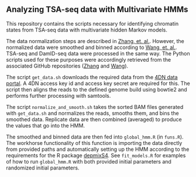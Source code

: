 ## Analyzing TSA-seq data with Multivariate HMMs

This repository contains the scripts necessary for identifying chromatin states from TSA-seq data with multivariate hidden Markov models. 

The data normalization steps are described in [Zhang, et. al.](10.1101/gr.266239.120). However, the normalized data were smoothed and binned according to [Wang, et. al.](https://genomebiology.biomedcentral.com/articles/10.1186/s13059-020-02253-3). TSA-seq and DamID-seq data were processed in the same way. The Python scripts used for these purposes were accordingly retrieved from the associated GitHub repositories ([Zhang](https://github.com/lgchang27/TSA-Seq-2020v2) and [Wang](https://github.com/zocean/Norma/tree/ab3153cb178933abfb03397a33de920d5d48b26a)).

The script <code>get_data.sh</code> downloads the required data from the [4DN data portal](https://data.4dnucleome.org/browse/?experimentset_type=replicate&type=ExperimentSetReplicate). A 4DN access key id and access key secret are required for this. The script then aligns the reads to the defined genome build using bowtie2 and performs further processing with samtools.

The script <code>normalize_and_smooth.sh</code> takes the sorted BAM files generated with <code>get_data.sh</code> and normalizes the reads, smooths them, and bins the smoothed data. Replicate data are then combined (averaged) to produce the values that go into the HMM.

The smoothed and binned data are then fed into <code>global_hmm.R</code> (in <code>funs.R</code>). The workhorse functionality of this function is importing the data directly from provided paths and automatically setting up the HMM according to the requirements for the R package [depmixS4](https://cran.r-project.org/web/packages/depmixS4/index.html). See <code>fit_models.R</code> for examples of how to run <code>global_hmm.R</code> with both provided initial parameters and randomized initial parameters.
